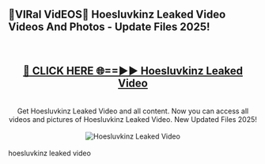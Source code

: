 <h2>🔴VIRal VidEOS🔴 Hoesluvkinz Leaked Video Videos And Photos - Update Files 2025!</h2>
<br>
<div align="center">
<h2><a href="https://virallinks.top/odZfE0" rel="nofollow">🔴 CLICK HERE 🌐==►► Hoesluvkinz Leaked Video</a></h2>
<br>
Get Hoesluvkinz Leaked Video and all content. Now you can access all videos and pictures of Hoesluvkinz Leaked Video. New Updated Files 2025!
<br>
<br>
<a href="https://virallinks.top/odZfE0" rel="nofollow" data-target="animated-image.originalLink"><img src="https://i.imgur.com/dJHk4Zq.gif)" alt="Hoesluvkinz Leaked Video" style="max-width: 100%; display: inline-block;" data-target="animated-image.originalImage"></a>
</div>
<br>
hoesluvkinz leaked video